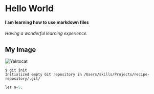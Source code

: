 # Hello World 
#### I am learning how to use markdown files
###### Having a wonderful learning experience.

## My Image
![Yaktocat](https://octodex.github.com/images/yaktocat.png)

```
$ git init
Initialized empty Git repository in /Users/skills/Projects/recipe-repository/.git/
```

``` python
let a=5;
```
